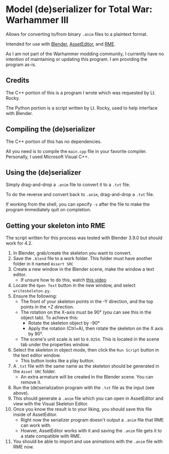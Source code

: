# Model (de)serializer for Total War: Warhammer III
Allows for converting to/from binary `.anim` files to a plaintext format.

Intended for use with [Blender](https://www.blender.org/),
[AssetEditor](https://github.com/donkeyProgramming/TheAssetEditor),
and [RME](https://github.com/mr-phazer/RME_Release).

As I am not part of the Warhammer modding community, I currently have no intention of maintaining or updating this program.
I am providing the program as-is.

## Credits
The C++ portion of this is a program I wrote which was requested by Lt. Rocky.

The Python portion is a script written by Lt. Rocky, used to help interface with Blender.

## Compiling the (de)serializer
The C++ portion of this has no dependencies.

All you need is to compile the `main.cpp` file in your favorite compiler.
Personally, I used Microsoft Visual C++.

## Using the (de)serializer
Simply drag-and-drop a `.anim` file to convert it to a `.txt` file.

To do the reverse and convert back to `.anim`, drag-and-drop a `.txt` file.

If working from the shell, you can specify `-s` after the file to make the program immediately quit on completion.

## Getting your skeleton into RME
The script written for this process was tested with Blender 3.9.0 but should work for 4.2.

1) In Blender, grab/create the skeleton you want to convert.
2) Save the `.blend` file to a work folder. This folder must have another folder in it named `Assert SRC`
3) Create a new window in the Blender scene, make the window a text editor.
    - If unsure how to do this, watch [this video](https://www.youtube.com/watch?v=HSm-cq7zd2s)
4) Locate the `Open Text` button in the new window, and select `writeskeleton.py`.
5) Ensure the following:
    - The front of your skeleton points in the -Y direction, and the top points in the +Z direction.
    - The rotation on the X-axis must be 90° (you can see this in the object tab). To achieve this:
        - Rotate the skeleton object by -90°
        - Apply the rotation (Ctrl+A), then rotate the skeleton on the X axis by 90°.
    - The scene's unit scale is set to `0.0254`. This is located in the scene tab under the properties window.
6) Select the skeleton in object mode, then click the `Run Script` button in the text editor window.
    - This button looks like a play button.
7) A `.txt` file with the same name as the skeleton should be generated in the `Asset SRC` folder.
    - An extra armature will be created in the Blender scene. You can remove it.
8) Run the (de)serialization program with the `.txt` file as the input (see above).
9) This should generate a `.anim` file which you can open in AssetEditor and view with the Visual Skeleton Editor.
10) Once you know the result is to your liking, you should save this file inside of AssetEditor.
    - Right now the serializer program doesn't output a `.anim` file that RME can work with.
    - Howver, AssetEditor works with it and saving the `.anim` file gets it to a state compatible with RME.
11) You should be able to import and use animations with the `.anim` file with RME now.
